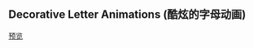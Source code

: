 ## Decorative Letter Animations (酷炫的字母动画)

[预览](https://nooodev.github.io/Frontend-Library/packages/DecorativeLetterAnimations/)




